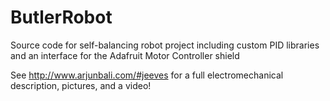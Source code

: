 # ButlerRobot
Source code for self-balancing robot project including custom PID libraries and an interface for the Adafruit Motor Controller shield

See http://www.arjunbali.com/#jeeves for a full electromechanical description, pictures, and a video!
